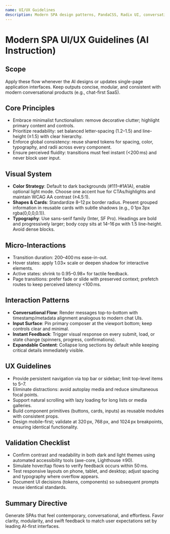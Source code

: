 ```yaml
---
name: UI/UX Guidelines
description: Modern SPA design patterns, PandaCSS, Radix UI, conversational interfaces
---
```


# Modern SPA UI/UX Guidelines (AI Instruction)

## Scope
Apply these flow whenever the AI designs or updates single-page application interfaces. Keep outputs concise, modular, and consistent with modern conversational products (e.g., chat-first SaaS).

## Core Principles
- Embrace minimalist functionalism: remove decorative clutter; highlight primary content and controls.
- Prioritize readability: set balanced letter-spacing (1.2–1.5) and line-height (≥1.5) with clear hierarchy.
- Enforce global consistency: reuse shared tokens for spacing, color, typography, and radii across every component.
- Ensure perceived fluidity: transitions must feel instant (<200 ms) and never block user input.

## Visual System
- **Color Strategy**: Default to dark backgrounds (#111–#1A1A), enable optional light mode. Choose one accent hue for CTAs/highlights and maintain WCAG AA contrast (≥4.5:1).
- **Shapes & Cards**: Standardize 8–12 px border radius. Present grouped information in reusable cards with subtle shadows (e.g., 0 1px 3px rgba(0,0,0,0.1)).
- **Typography**: Use sans-serif family (Inter, SF Pro). Headings are bold and progressively larger; body copy sits at 14–16 px with 1.5 line-height. Avoid dense blocks.

## Micro-Interactions
- Transition duration: 200–400 ms ease-in-out.
- Hover states: apply 1.03× scale or deepen shadow for interactive elements.
- Active states: shrink to 0.95–0.98× for tactile feedback.
- Page transitions: prefer fade or slide with preserved context; prefetch routes to keep perceived latency <100 ms.

## Interaction Patterns
- **Conversational Flow**: Render messages top-to-bottom with timestamp/metadata alignment analogous to modern chat UIs.
- **Input Surface**: Pin primary composer at the viewport bottom; keep controls clear and minimal.
- **Instant Feedback**: Trigger visual response on every submit, load, or state change (spinners, progress, confirmations).
- **Expandable Content**: Collapse long sections by default while keeping critical details immediately visible.

## UX Guidelines
- Provide persistent navigation via top bar or sidebar; limit top-level items to 5–7.
- Eliminate distractions: avoid autoplay media and reduce simultaneous focal points.
- Support natural scrolling with lazy loading for long lists or media galleries.
- Build component primitives (buttons, cards, inputs) as reusable modules with consistent props.
- Design mobile-first; validate at 320 px, 768 px, and 1024 px breakpoints, ensuring identical functionality.

## Validation Checklist
- Confirm contrast and readability in both dark and light themes using automated accessibility tools (axe-core, Lighthouse ≥90).
- Simulate hover/tap flows to verify feedback occurs within 50 ms.
- Test responsive layouts on phone, tablet, and desktop; adjust spacing and typography where overflow appears.
- Document UI decisions (tokens, components) so subsequent prompts reuse identical standards.

## Summary Directive
Generate SPAs that feel contemporary, conversational, and effortless. Favor clarity, modularity, and swift feedback to match user expectations set by leading AI-first interfaces.